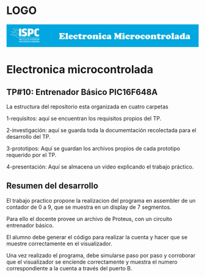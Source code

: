 # LOGO
![alt text](../rsc/visuales/LOGO.png)

# **Electronica microcontrolada**

## TP#10: Entrenador Básico PIC16F648A

La estructura del repositorio esta organizada en cuatro carpetas

1-requisitos: aquí se encuentran los requisitos propios del TP.

2-investigación: aquí se guarda toda la documemtación recolectada para el desarrollo del TP.

3-prototipos: Aquí se guardan los archivos propios de cada prototipo requerido por el TP.

4-presentación: Aquí se almacena un video explicando el trabajo práctico.

## **Resumen del desarrollo**

El trabajo practico propone la realizacion del programa en assembler de un contador de 0 a 9, que se muestra en un display de 7 segmentos.

Para ello el docente provee un archivo de Proteus, con un circuito entrenador básico.  

El alumno debe generar el código para realizar la cuenta y hacer que se muestre correctamente en el visualizador. 

Una vez realizado el programa, debe simularse paso por paso y corroborar que el visualizador se enciende correctamente y muestra el numero correspondiente a la cuenta a través del puerto B.
 